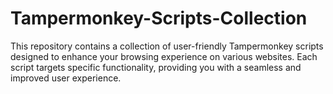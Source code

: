 # Tampermonkey-Scripts-Collection
This repository contains a collection of user-friendly Tampermonkey scripts designed to enhance your browsing experience on various websites. Each script targets specific functionality, providing you with a seamless and improved user experience.
